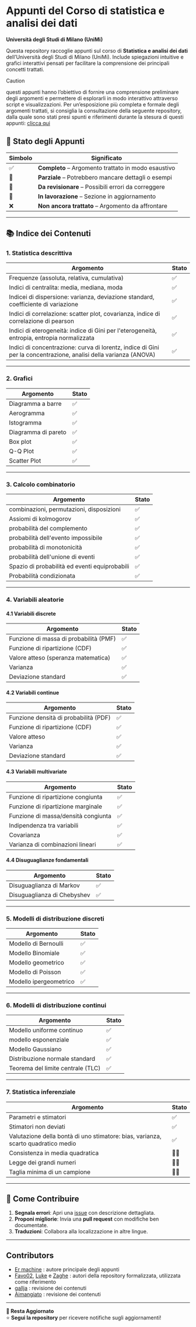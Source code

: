 # Appunti del Corso di statistica e analisi dei dati

**Università degli Studi di Milano (UniMi)**  

Questa repository raccoglie appunti sul corso di **Statistica e analisi dei dati** dell’Università degli Studi di Milano (UniMi). Include spiegazioni intuitive e grafici interattivi pensati per facilitare la comprensione dei principali concetti trattati.

> [!CAUTION]
> questi appunti hanno l’obiettivo di fornire una comprensione preliminare degli argomenti e permettere di esplorarli in modo interattivo attraverso script e visualizzazioni.
Per un’esposizione più completa e formale degli argomenti trattati, si consiglia la consultazione della seguente repository, dalla quale sono stati presi spunti e riferimenti durante la stesura di questi appunti:  [clicca qui](https://github.com/Favo02-unimi/statistica-e-analisi-dei-dati)

## 📌 Stato degli Appunti  

| Simbolo | Significato |
|---------|------------|
| ✅ | **Completo** – Argomento trattato in modo esaustivo |
| 📝 | **Parziale** – Potrebbero mancare dettagli o esempi |
| 🔧 | **Da revisionare** – Possibili errori da correggere |
| 🚧 | **In lavorazione** – Sezione in aggiornamento |
| ❌ | **Non ancora trattato** – Argomento da affrontare |

---

## 📚 **Indice dei Contenuti**  

### 1. **Statistica descrittiva**  


| Argomento | Stato | 
|-----------|-------|
|Frequenze (assoluta, relativa, cumulativa) |✅|
|Indici di centralita: media, mediana, moda |✅|
|Indicei di dispersione: varianza, deviazione standard, coefficiente di variazione |✅|
|Indici di correlazione: scatter plot, covarianza, indice di correlazione di pearson |✅|
| Indici di eterogeneità: indice di Gini per l'eterogeneità, entropia, entropia normalizzata |✅|
| Indici di concentrazione: curva di lorentz, indice di Gini per la concentrazione, analisi della varianza (ANOVA) |✅|

---

### 2. **Grafici**

| Argomento | Stato | 
|-----------|-------|
|Diagramma a barre |✅|
|Aerogramma |✅|
|Istogramma|✅|
|Diagramma di pareto|✅|
|Box plot|✅|
|Q-Q Plot|✅|
|Scatter Plot|✅|  



---

### 3. **Calcolo combinatorio**  
| Argomento | Stato |
|-----------|-------|
|combinazioni, permutazioni, disposizioni|✅|
| Assiomi di kolmogorov | ✅ | 
| probabilità del complemento | ✅ |   
| probabilità dell'evento impossibile | ✅ |  
| probabilità di monotonicità | ✅ |
| probabilità dell'unione di eventi | ✅ |
| Spazio di probabilità ed eventi equiprobabili | ✅ |
|Probabilità condizionata|✅|

---

### 4. **Variabili aleatorie**  

#### 4.1 **Variabili discrete**  
| Argomento | Stato | 
|-----------|-------| 
| Funzione di massa di probabilità (PMF) | ✅ |
| Funzione di ripartizione (CDF) | ✅ |
| Valore atteso (speranza matematica) |✅|
| Varianza |✅|
| Deviazione standard |✅|

#### 4.2 **Variabili continue**  
| Argomento | Stato |
|-----------|-------|
| Funzione densità di probabilità (PDF) |✅|
| Funzione di ripartizione (CDF) |✅|
| Valore atteso |✅|
| Varianza |✅|
| Deviazione standard |✅|

#### 4.3 **Variabili multivariate**  
| Argomento | Stato |
|-----------|-------|
| Funzione di ripartizione congiunta |✅|
| Funzione di ripartizione marginale |✅|
| Funzione di massa/densità congiunta |✅|
| Indipendenza tra variabili |✅|
| Covarianza |✅|
| Varianza di combinazioni lineari |✅|

#### 4.4 **Disuguaglianze fondamentali**  
| Argomento | Stato |
|-----------|-------|
| Disuguaglianza di Markov |✅|
| Disuguaglianza di Chebyshev |✅|

---

### 5. **Modelli di distribuzione discreti**  
| Argomento | Stato | 
|-----------|-------|
| Modello di Bernoulli | ✅ | 
| Modello Binomiale | ✅ | 
| Modello geometrico | ✅ |  
| Modello di Poisson | ✅ |
|Modello ipergeometrico|✅|

---

### 6. **Modelli di distribuzione continui**  
| Argomento | Stato |
|-----------|-------|
| Modello uniforme continuo | ✅ |
| modello esponenziale | ✅ | 
| Modello Gaussiano | ✅ |  
| Distribuzione normale standard | ✅ | 
|Teorema del limite centrale (TLC)|✅|

---

### 7. **Statistica inferenziale**
| Argomento | Stato |
|-----------|-------|
|Parametri e stimatori|✅|
|Stimatori non deviati|✅ |
|Valutazione della bontà di uno stimatore: bias, varianza, scarto quadratico medio|✅ |
|Consistenza in media quadratica|📝🔧|
|Legge dei grandi numeri|📝🔧|
|Taglia minima di un campione|📝🔧|

---

## 🤝 **Come Contribuire**  
1. **Segnala errori**: Apri una [issue](https://github.com/Gallja/SAD_Python/issues) con descrizione dettagliata.  
2. **Proponi migliorie**: Invia una **pull request** con modifiche ben documentate.  
3. **Traduzioni**: Collabora alla localizzazione in altre lingue. 

---

## **Contributors**

- [Er machine](https://github.com/comitanigiacomo) : autore principale degli appunti
- [Favo02](https://github.com/Favo02), [Luke](https://github.com/LucaCorra02) e [Zaghe](https://github.com/Tsagae) : autori della repository formalizzata, utilizzata come riferimento
- [gallja](https://github.com/Gallja) : revisione dei contenuti
- [Aimangiato](https://github.com/aimangiato) : revisione dei contenuti

---

**🔔 Resta Aggiornato**  
⭐ **Segui la repository** per ricevere notifiche sugli aggiornamenti!  